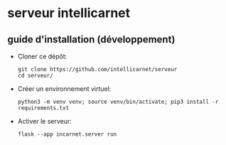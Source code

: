 # serveur intellicarnet

## guide d'installation (développement)

- Cloner ce dépôt:
    ```
    git clone https://github.com/intellicarnet/serveur
    cd serveur/
    ```

- Créer un environnement virtuel:
    ```
    python3 -m venv venv; source venv/bin/activate; pip3 install -r requirements.txt
    ```

- Activer le serveur:
    ```
    flask --app incarnet.server run
    ```

